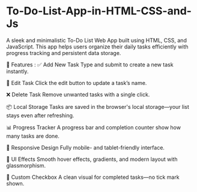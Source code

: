 # To-Do-List-App-in-HTML-CSS-and-Js
A sleek and minimalistic To-Do List Web App built using HTML, CSS, and JavaScript. This app helps users organize their daily tasks efficiently with progress tracking and persistent data storage.


🚀 Features : 
✅ Add New Task
Type and submit to create a new task instantly.

📝 Edit Task
Click the edit button to update a task’s name.

❌ Delete Task
Remove unwanted tasks with a single click.

📦 Local Storage
Tasks are saved in the browser's local storage—your list stays even after refreshing.

📊 Progress Tracker
A progress bar and completion counter show how many tasks are done.

🧩 Responsive Design
Fully mobile- and tablet-friendly interface.

🎨 UI Effects
Smooth hover effects, gradients, and modern layout with glassmorphism.

🔕 Custom Checkbox
A clean visual for completed tasks—no tick mark shown.
